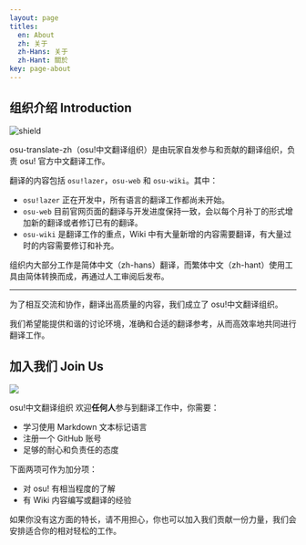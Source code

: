 ```yaml
---
layout: page
titles:
  en: About
  zh: 关于
  zh-Hans: 关于
  zh-Hant: 關於
key: page-about
---
```


## 组织介绍 Introduction

![shield](https://img.shields.io/badge/organization-osu!translate%20zh-blue.svg?style=flat-square)

osu-translate-zh（osu!中文翻译组织）是由玩家自发参与和贡献的翻译组织，负责 osu! 官方中文翻译工作。

翻译的内容包括 `osu!lazer`，`osu-web` 和 `osu-wiki`。其中：

- `osu!lazer` 正在开发中，所有语言的翻译工作都尚未开始。
- `osu-web` 目前官网页面的翻译与开发进度保持一致，会以每个月补丁的形式增加新的翻译或者修订已有的翻译。
- `osu-wiki` 是翻译工作的重点，Wiki 中有大量新增的内容需要翻译，有大量过时的内容需要修订和补充。

组织内大部分工作是简体中文（zh-hans）翻译，而繁体中文（zh-hant）使用工具由简体转换而成，再通过人工审阅后发布。

*****

为了相互交流和协作，翻译出高质量的内容，我们成立了 osu!中文翻译组织。

我们希望能提供和谐的讨论环境，准确和合适的翻译参考，从而高效率地共同进行翻译工作。

## 加入我们 Join Us

<a href="https://discord.gg/Gud9s9z" target="discord">
  <img src="https://discordapp.com/api/guilds/281826842657161216/widget.png?style=banner2"/>
</a>

osu!中文翻译组织 欢迎**任何人**参与到翻译工作中，你需要：

- 学习使用 Markdown 文本标记语言
- 注册一个 GitHub 账号
- 足够的耐心和负责任的态度

下面两项可作为加分项：

- 对 osu! 有相当程度的了解
- 有 Wiki 内容编写或翻译的经验

如果你没有这方面的特长，请不用担心，你也可以加入我们贡献一份力量，我们会安排适合你的相对轻松的工作。
